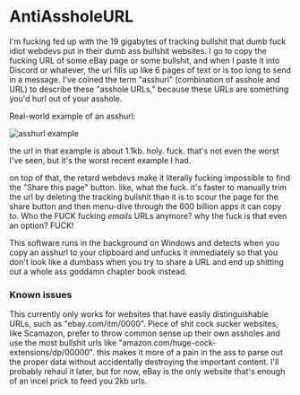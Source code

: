 # AntiAssholeURL
I'm fucking fed up with the 19 gigabytes of tracking bullshit that dumb fuck idiot webdevs put in their dumb ass bullshit websites. I go to copy the fucking URL of some eBay page or some bullshit, and when I paste it into Discord or whatever, the url fills up like 6 pages of text or is too long to send in a message. I've coined the term "asshurl" (combination of asshole and URL) to describe these "asshole URLs," because these URLs are something you'd hurl out of your asshole.

Real-world example of an asshurl:

![asshurl example](https://i.imgur.com/K2rB4oR.png)

the url in that example is about 1.1kb. holy. fuck. that's not even the worst I've seen, but it's the worst recent example I had.

on top of that, the retard webdevs make it literally fucking impossible to find the "Share this page" button. like, what the fuck. it's faster to manually trim the url by deleting the tracking bullshit than it is to scour the page for the share button and then menu-dive through the 600 billion apps it can copy to. Who the FUCK fucking *emails* URLs anymore? why the fuck is that even an option? FUCK!

This software runs in the background on Windows and detects when you copy an asshurl to your clipboard and unfucks it immediately so that you don't look like a dumbass when you try to share a URL and end up shitting out a whole ass goddamn chapter book instead.

### Known issues
This currently only works for websites that have easily distinguishable URLs, such as "ebay.com/itm/0000". Piece of shit cock sucker websites, like Scamazon, prefer to throw common sense up their own assholes and use the most bullshit urls like "amazon.com/huge-cock-extensions/dp/00000". this makes it more of a pain in the ass to parse out the proper data without accidentally destroying the important content. I'll probably rehaul it later, but for now, eBay is the only website that's enough of an incel prick to feed you 2kb urls.
